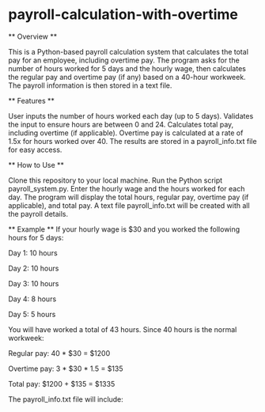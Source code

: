 # payroll-calculation-with-overtime

** Overview **

This is a Python-based payroll calculation system that calculates the total pay for an employee, including overtime pay. The program asks for the number of hours worked for 5 days and the hourly wage, then calculates the regular pay and overtime pay (if any) based on a 40-hour workweek. The payroll information is then stored in a text file.

** Features **

User inputs the number of hours worked each day (up to 5 days).
Validates the input to ensure hours are between 0 and 24.
Calculates total pay, including overtime (if applicable).
Overtime pay is calculated at a rate of 1.5x for hours worked over 40.
The results are stored in a payroll_info.txt file for easy access.

** How to Use **

Clone this repository to your local machine.
Run the Python script payroll_system.py.
Enter the hourly wage and the hours worked for each day.
The program will display the total hours, regular pay, overtime pay (if applicable), and total pay.
A text file payroll_info.txt will be created with all the payroll details.

** Example **
If your hourly wage is $30 and you worked the following hours for 5 days:

Day 1: 10 hours

Day 2: 10 hours

Day 3: 10 hours

Day 4: 8 hours

Day 5: 5 hours

You will have worked a total of 43 hours. Since 40 hours is the normal workweek:

Regular pay: 40 * $30 = $1200

Overtime pay: 3 * $30 * 1.5 = $135

Total pay: $1200 + $135 = $1335

The payroll_info.txt file will include:
